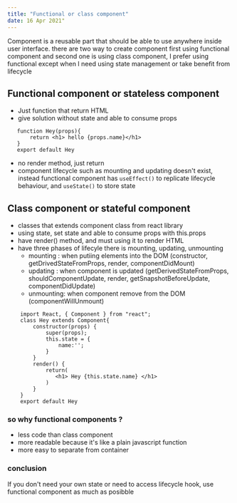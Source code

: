 ```yaml
---
title: "Functional or class component"
date: 16 Apr 2021"
---
```


Component is a reusable part that should be able to use anywhere inside user interface. there are two way to create component 
first using functional component and second one is using class component, I prefer using functional except when I need using state management or take benefit from lifecycle

## Functional component or stateless component
- Just function that return HTML
- give solution without state and able to consume props 
```
   function Hey(props){
       return <h1> hello {props.name}</h1>
   } 
   export default Hey
```
- no render method, just return
- component lifecycle such as mounting and updating doesn't exist, instead functional component has `useEffect()` to replicate lifecycle behaviour, and `useState()` to store state 

## Class component or stateful component
- classes that extends component class from react library
- using state, set state and able to consume props with this.props
- have render() method, and must using it to render HTML 
- have three phases of lifecyle there is mounting, updating, unmounting
    - mounting : when putiing elements into the DOM (constructor, getDrivedStateFromProps, render, componentDidMount)
    - updating : when component is updated (getDerivedStateFromProps, shouldComponentUpdate, render, getSnapshotBeforeUpdate, componentDidUpdate)
    - unmounting: when component remove from the DOM (componentWillUnmount)
```
    import React, { Component } from "react";
    class Hey extends Component{
        constructor(props) {
            super(props);
            this.state = {
                name:'';
            }
        }
        render() {
            return(
               <h1> Hey {this.state.name} </h1>
            )
        }
    }
    export default Hey
```

### so why functional components ? 
- less code than class component
- more readable because it's like a plain javascript function 
- more easy to separate from container

### conclusion
If you don't need your own state or need to access lifecycle hook, use functional component as much as posibble
